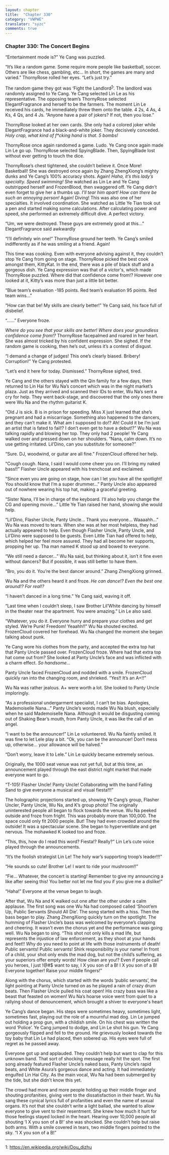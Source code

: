 ```yaml
---
layout: chapter
title:  "Chapter 330"
category: "VWPWE"
translator: "syzc"
comments: true
---
```


### Chapter 330: The Concert Begins

“Entertainment mode is?” Ye Cang was puzzled.

“It’s like a random game. Some require more people like basketball, soccer. Others are like chess, gambling, etc… In short, the games are many and varied.” ThornyRose rolled her eyes. “Let’s just try.”

The random game they got was ‘Fight the Landlord<sup>[1](#footnote1)</sup>’. The landlord was randomly assigned to Ye Cang. Ye Cang selected Lin Le as his representative. The opposing team’s ThornyRose selected ElegantFragrance and herself to be the farmers. The moment Lin Le received his cards, he immediately threw them onto the table. 4 2s, 4 As, 4 Ks, 4 Qs, and 4 Js. “Anyone have a pair of jokers? If not, then you lose.”

ThornyRose looked at her own cards. She only had a colored joker while ElegantFragrance had a black-and-white joker. They decisively conceded. *Holy crap, what kind of f\*cking hand is that. 5 bombs!*

ThornyRose once again randomed a game. Ludo. Ye Cang once again made Lin Le go up. ThornyRose selected SpyingBlade. Then, SpyingBlade lost without ever getting to touch the dice.

ThornyRose’s chest tightened, she couldn’t believe it. Once More! Basketball! She was destroyed once again by Zhang ZhengXiong’s mighty dunks and Ye Cang’s 100% accuracy shots. Again! *Haha, it’s this lady’s specialty. Speed swimming!* She watched as Lin Le and Ye Cang outstripped herself and FrozenBlood, then swaggered off. Ye Cang didn’t even forget to give her a thumbs up. *I’ll tear him apart! How can there be such an annoying person!* Again! Diving! This was also one of her specialties. It involved coordination. She watched as Little Ye Tian took out a pen and started making some calculations. After calculating power and speed, she performed an extremely difficult dive. A perfect victory.

“Um, we were destroyed. These guys are extremely good at this...” ElegantFragrance said awkwardly

“I’ll definitely win one!” ThornyRose ground her teeth. Ye Cang’s smiled indifferently as if he was smiling at a friend. Again!

This time was cooking. Even with everyone advising against it, they couldn’t stop Ye Cang from going on stage. ThornyRose picked the best cook amongst them, KittyKat. In the end, there was a pile of black stuff and a gorgeous dish. Ye Cang expression was that of a victor's, which made ThornyRose puzzled. Where did that confidence come from!? However one looked at it, Kitty’s was more than just a little bit better.

“Blue team’s evaluation -185 points. Red team’s evaluation 95 points. Red team wins...”

“How can that be! My skills are clearly better!” Ye Cang said, his face full of disbelief.

“......” Everyone froze.

*Where do you see that your skills are better! Where does your groundless confidence come from!?* ThornyRose facepalmed and roared in her heart. She was almost tricked by his confident expression. She sighed. If the random game is cooking, then he’s out, unless it’s a contest of disgust.

“I demand a change of judges! This one’s clearly biased. Bribery! Corruption!” Ye Cang protested.

“Let’s end it here for today. Dismissed.” ThornyRose sighed, tired.

Ye Cang and the others stayed with the Qin family for a few days, then returned to Lin Hai for Wu Na’s concert which was in the night market’s plaza. Just as they arrived and scanned their IDs to enter, Wu Na’s sent a cry for help. They went back-stage, and discovered that the only ones there were Wu Na and the rhythm guitarist K.

“Old J is sick. B is in prison for speeding. Miss X just learned that she’s pregnant and had a miscarriage. Something also happened to the dancers, and they can’t make it. What am I supposed to do!? Ah! Could it be I’m just an artist that is fated to fail!? I don’t even get to have a debut!?” Wu Na was talking rapidly and blowing her top. They only had 2 people! Ye Cang walked over and pressed down on her shoulders. “Nana, calm down. It’s no use getting irritated. Lil’Dino, can you substitute for someone?”

“Sure. DJ, woodwind, or guitar are all fine.” FrozenCloud offered her help.

“Cough cough. Nana, I said I would come cheer you on. I’ll bring my naked bass!!” Flasher Uncle appeared with his trenchcoat and exclaimed.

“Since even you are going on stage, how can I let you have all the spotlight! You should know that I’m a super drummer...” Panty Uncle also appeared out of nowhere wearing his top hat, making a graceful greeting.

“Sister Nana, I’ll be in charge of the keyboard. I’ll also help you change the CG and opening movie...” Little Ye Tian raised her hand, showing she would help.

“Lil’Dino, Flasher Uncle, Panty Uncle… Thank you everyone… Waaaahh...” Wu Na was moved to tears. When she was at her most helpless, they had actually appeared to help. Even though Flasher Uncle, Panty Uncle, and Lil’Dino were supposed to be guests. Even Little Tian had offered to help, which helped her feel more assured. They had all become her supports, propping her up. Tha man named K stood up and bowed to everyone.

“We still need a dancer...” Wu Na said, but thinking about it, isn’t it fine even without dancers? But if possible, it was still better to have them.

“Bro, you do it. You’re the best dancer around.” Zhang ZhengXiong grinned.

Wu Na and the others heard it and froze. *He can dance!? Even the best one around!? For real!?*

“I haven’t danced in a long time.” Ye Cang said, waving it off.

“Last time when I couldn’t sleep, I saw Brother Lil’White dancing by himself in the theater near the apartment. You were amazing.” Lin Le also said.

“Whatever, you do it. Everyone hurry and prepare your clothes and get styled. We’re Punk! Freedom! Yeaahh!!” Wu Na shouted excited. FrozenCloud covered her forehead. Wu Na changed the moment she began talking about punk.

Ye Cang wore his clothes from the party, and accepted the extra top hat that Panty Uncle passed over. FrozenCloud froze. Where had that extra top hat come out from? She looked at Panty Uncle’s face and was inflicted with a charm effect. *So handsome...*

Panty Uncle faced FrozenCloud and nodded with a smile. FrozenCloud quickly ran into the changing room, and shrieked. “Yes!! It’s an A+!!”

Wu Na was rather jealous. A+ were worth a lot. She looked to Panty Uncle imploringly.

“As a professional undergarment specialist, I can’t be bias. Apologies, Mademoiselle Nana...” Panty Uncle’s words made Wu Na blush, especially when he said Mademoiselle Nana. Although it would be disgusting coming out of Shaking Bear’s mouth, from Panty Uncle, it was like the call of an angel.

“I want to be the announcer!” Lin Le volunteered. Wu Na faintly smiled. It was fine to let Lele play a bit. “Ok, you can be the announcer! Don’t mess up, otherwise… your allowance will be halved.”

“Don’t worry, leave it to Lele.” Lin Le quickly became extremely serious.

Originally, the 1000 seat venue was not yet full, but at this time, an announcement played through the east district night market that made everyone want to go.

“T-105! Flasher Uncle! Panty Uncle! Collaborating with the band Falling Sand to give everyone a musical and visual fiesta!!!”

The holographic projections started up, showing Ye Cang’s group, Flasher Uncler, Panty Uncle, Wu Na, and K’s group photo! The originally uninterested people all began to flock towards the venue. Wu Na peeked outside and froze from fright. This was probably more than 100,000. The space could only fit 2000 people. But! They had even crowded around the outside! It was a spectacular scene. She began to hyperventilate and get nervous. The mohawked K looked too and froze.

“This, this, how do I read this word? Fiesta!? Really?” Lin Le’s cute voice played through the announcements.

“It’s the foolish strategist Lin Le! The holy war’s supporting troop’s leader!!!”

“He sounds so cute! Brother Le! I want to ride your mushroom!!”

“Fie... Whatever, the concert is starting! Remember to give my announcing a like after seeing this! You better not let me find you if you give me a dislike!”

“Haha!” Everyone at the venue began to laugh.

After that, Wu Na and K walked out one after the other under a calm applause. The first song was one Wu Na had composed called ‘Shoot’em Up, Public Servants Should All Die’. The song started with a hiss. Then the bass began to play. Zhang ZhengXiong quickly turn on the spotlight. The humming of Flasher Uncle’s bass was welcomed by everyone’s clapping and cheering. It wasn’t even the chorus yet and the performance was going well. Wu Na began to sing. “This shot not only kills a mad life, but represents the injustice of law enforcement, as they shoot at your hands and feet!! Why do you need to point at life with those instruments of death! Public servants! Public servants! Shirk responsibility is your name! In front of a child, your shot only ends the mad dog, but not the child’s suffering, as your superiors offer empty words! How clean are you!? Even if people call you heroes, I just !@#$ want to say, I X you son of a B! I X you son of a B! Everyone together! Raise your middle fingers!”

Along with the chorus, which started with the words ‘public servants’, the light pointing at Panty Uncle turned on as he played a rain of crazy drum beats. Then Flasher Uncle pulled his coat open! His crazy bass was like a beast that feasted on women! Wu Na’s hoarse voice went from quiet to a rallying shout of denouncement, which brought a shiver to everyone's heart

Ye Cang’s dance began. His steps were sometimes heavy, sometimes light, sometimes fast, playing out the role of a mournful mad dog. Lin Le jumped out holding a prop gun, with a childish smile. On his chest was written the word ‘Police’. Ye Cang jumped to dodge, and Lin Le shot his gun. Ye Cang gorgeously flipped and fell to the ground. He grievously looked towards the toy baby that Lin Le had placed, then sobered up. His eyes were full of regret as he passed away.

Everyone got up and applauded. They couldn’t help but want to clap for this unknown band. That sort of shocking message really hit the spot. The first song already featured Flasher Uncle’s naked bass, Panty Uncle’s rapid beats, and White Asura’s gorgeous dance and acting. It had immediately engulfed Lin Hai City. As the main vocal, Wu Na had been submerged by the tide, but she didn’t know this yet.

The crowd had more and more people holding up their middle finger and shouting profanities, giving vent to the dissatisfaction in their heart. Wu Na sang these cynical lyrics full of profanities and even the name of sexual organs. It’s not that she couldn’t write a light ballad, she wanted to allow everyone to give vent to their resentment. She knew how much it hurt for those feelings stayed locked in the heart. Hearing over 10,000 people all shouting ‘I X you son of a B!’ she was shocked. She couldn’t help but raise both arms. With a smile covered in tears, two middle fingers pointed to the sky. “I X you son of a B!”

---

<a name="footnote1">1</a>: https://en.wikipedia.org/wiki/Dou_dizhu

